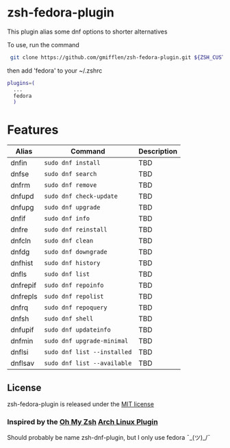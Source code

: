 # zsh-fedora-plugin

This plugin alias some dnf options to shorter alternatives

To use, run the command 
```zsh
 git clone https://github.com/gmifflen/zsh-fedora-plugin.git ${ZSH_CUSTOM:-~/.oh-my-zsh/custom}/plugins/fedora
```
then add 'fedora' to your ~/.zshrc
```zsh
plugins=(
  ...
  fedora
  )
```

# Features

| Alias        | Command                                | Description                                                      |
|--------------|----------------------------------------|------------------------------------------------------------------|
| dnfin        | `sudo dnf install`                     | TBD                                                              |
| dnfse        | `sudo dnf search`                      | TBD                                                              |
| dnfrm        | `sudo dnf remove`                      | TBD                                                              |
| dnfupd       | `sudo dnf check-update`                | TBD                                                              |
| dnfupg       | `sudo dnf upgrade`                     | TBD                                                              |
| dnfif        | `sudo dnf info`                        | TBD                                                              |
| dnfre        | `sudo dnf reinstall`                        | TBD                                                              |
| dnfcln        | `sudo dnf clean`                        | TBD                                                              |
| dnfdg        | `sudo dnf downgrade`                        | TBD                                                              |
| dnfhist        | `sudo dnf history`                        | TBD                                                              |
| dnfls        | `sudo dnf list`                        | TBD                                                              |
| dnfrepif        | `sudo dnf repoinfo`                        | TBD                                                              |
| dnfrepls        | `sudo dnf repolist`                        | TBD                                                              |
| dnfrq        | `sudo dnf repoquery`                        | TBD                                                              |
| dnfsh        | `sudo dnf shell`                        | TBD                                                              |
| dnfupif        | `sudo dnf updateinfo`                        | TBD                                                              |
| dnfmin        | `sudo dnf upgrade-minimal`                        | TBD                                                              |
| dnflsi        | `sudo dnf list --installed`                        | TBD                                                              |
| dnflsav        | `sudo dnf list --available`                        | TBD                                                              |

## License

zsh-fedora-plugin is released under the [MIT license](LICENSE)

### Inspired by the [Oh My Zsh](https://github.com/ohmyzsh/ohmyzsh) [Arch Linux Plugin](https://github.com/ohmyzsh/ohmyzsh/tree/master/plugins/archlinux)

Should probably be name zsh-dnf-plugin, but I only use fedora ¯\_(ツ)_/¯
